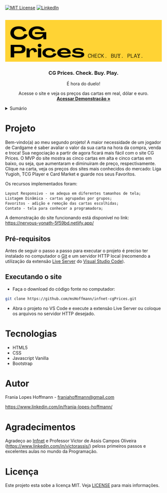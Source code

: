 <!-- BADGES -->
[![MIT License](https://img.shields.io/github/license/othneildrew/Best-README-Template.svg?style=for-the-badge
)](https://github.com/msHoffmann/infnet-website/blob/main/LICENSE)
[![LinkedIn](https://img.shields.io/badge/-LinkedIn-black.svg?style=for-the-badge&logo=linkedin&colorB=555)](https://github.com/msHoffmann/)

<br />
    <img src="github/header-readme.png" alt="CG Prices" />

<div align="center">
  <h3 align="center">CG Prices. Check. Buy. Play.</h3>
  <p align="center">
    É hora do duelo!
<br />
      <p align="center">
    Acesse o site e veja os preços das cartas em real, dólar e euro.
<br /> 
    <a href="https://nervous-yonath-5f59bd.netlify.app/"><strong>Acessar Demonstração »</strong></a>
  </p>
</div>


<details>
  <summary>Sumário</summary>
  <ol>
    <li><a href="#sobre-o-projeto">Projeto</a></li>
    <li>
      <ul>
        <li><a href="#pré-requisitos">Pré-requisitos</a></li>
        <li><a href="#executando-o-site">Executando o Site</a></li>
      </ul>
    </li>
    <li><a href="#tecnologias-utilizadas">Tecnologias</a></li>
    <li><a href="#autor">Autor</a></li>
    <li><a href="#agradecimentos">Agradecimentos</a></li>
    <li><a href="#licença">Licença</a></li>
  </ol>
</details>


# Projeto

Bem-vindo(a) ao meu segundo projeto! 
A maior necessidade de um jogador de Cardgame é saber avaliar o valor da sua carta na hora da compra, venda e troca! Sua negociação a partir de agora ficará mais fácil com o site CG Prices. O MVP do site mostra as cinco cartas em alta e cinco cartas em baixo, ou seja, que aumentaram e diminuiram de preço, respectivamente. Clique na carta, veja os preços dos sites mais conhecidos do mercado: Liga Yugioh, TCG Player e Card Market e guarde nos seus Favoritos.

Os recursos implementados foram:

    Layout Responsivo - se adequa em diferentes tamanhos de tela;
    Listagem Dinâmica - cartas agrupadas por grupos;
    Favoritos - adição e remoção das cartas escolhidas;
    Contato - tela para conhecer a programadora;


A demonstração do site funcionando está disponível no link: https://nervous-yonath-5f59bd.netlify.app/


## Pré-requisitos

Antes de seguir o passo a passo para executar o projeto é preciso ter instalado no computador o [Git](https://git-scm.com/) e um servidor HTTP local (recomendo a utilização da extensão [Live Server](https://marketplace.visualstudio.com/items?itemName=ritwickdey.LiveServer) do [Visual Studio Code](https://code.visualstudio.com/)).

## Executando o site

- Faça o download do código fonte no computador:
```sh
git clone https://github.com/msHoffmann/infnet-cgPrices.git
```

- Abra o projeto no VS Code e execute a extensão Live Server ou coloque os arquivos no servidor HTTP desejado.


# Tecnologias
- HTML5
- CSS
- Javascript Vanilla
- Bootstrap


# Autor
Frania Lopes Hoffmann - franiahoffmann@gmail.com

https://www.linkedin.com/in/frania-lopes-hoffmann/


# Agradecimentos

Agradeço ao [Infnet](https://www.infnet.edu.br/) e Professor Victor de Assis Campos Oliveira (https://www.linkedin.com/in/victorassis/) peloss primeiros passos e excelentes aulas no mundo da Programação.


# Licença

Este projeto esta sobe a licença MIT. Veja [LICENSE](https://github.com/msHoffmann/infnet-cgPrices/blob/main/LICENSE) para mais informações.